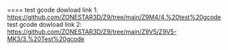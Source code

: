 ====
test gcode dowload link 1:
https://github.com/ZONESTAR3D/Z9/tree/main/Z9M4/4.%20test%20gcode
test gcode dowload link 2:
https://github.com/ZONESTAR3D/Z9/tree/main/Z9V5/Z9V5-MK3/3.%20Test%20gcode
